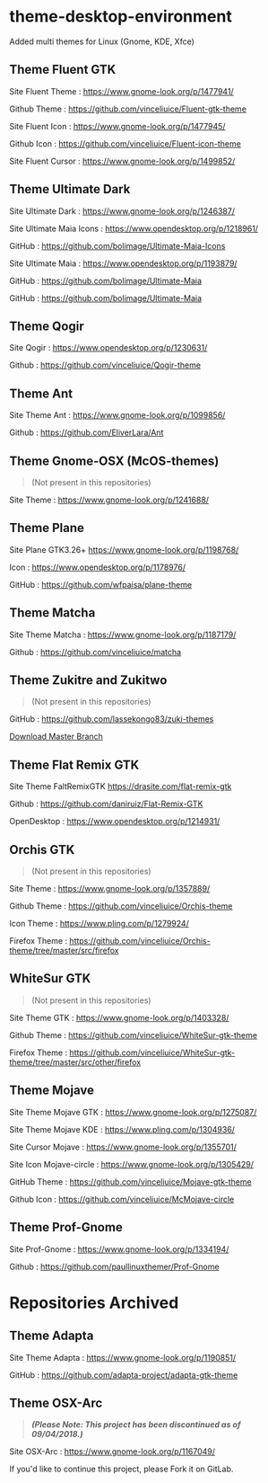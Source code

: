# theme-desktop-environment
Added multi themes for Linux (Gnome, KDE, Xfce)

## Theme Fluent GTK
Site Fluent Theme :
https://www.gnome-look.org/p/1477941/

Github Theme :
https://github.com/vinceliuice/Fluent-gtk-theme

Site Fluent Icon :
https://www.gnome-look.org/p/1477945/

Github Icon :
https://github.com/vinceliuice/Fluent-icon-theme

Site Fluent Cursor :
https://www.gnome-look.org/p/1499852/

## Theme Ultimate Dark
Site Ultimate Dark :
https://www.gnome-look.org/p/1246387/

Site Ultimate Maia Icons :
https://www.opendesktop.org/p/1218961/

GitHub :
https://github.com/bolimage/Ultimate-Maia-Icons

Site Ultimate Maia :
https://www.opendesktop.org/p/1193879/

GitHub :
https://github.com/bolimage/Ultimate-Maia

GitHub :
https://github.com/bolimage/Ultimate-Maia

## Theme Qogir
Site Qogir :
https://www.opendesktop.org/p/1230631/

Github :
https://github.com/vinceliuice/Qogir-theme

## Theme Ant
Site Theme Ant :
https://www.gnome-look.org/p/1099856/

Github :
https://github.com/EliverLara/Ant

## Theme Gnome-OSX (McOS-themes)
>(Not present in this repositories)

Site Theme :
https://www.gnome-look.org/p/1241688/

## Theme Plane
Site Plane GTK3.26+
https://www.gnome-look.org/p/1198768/

Icon :
https://www.opendesktop.org/p/1178976/

GitHub :
https://github.com/wfpaisa/plane-theme

## Theme Matcha
Site Theme Matcha :
https://www.gnome-look.org/p/1187179/

Github :
https://github.com/vinceliuice/matcha

## Theme Zukitre and Zukitwo
>(Not present in this repositories)

GitHub :
https://github.com/lassekongo83/zuki-themes

[Download Master Branch](https://github.com/lassekongo83/zuki-themes/archive/master.zip)

## Theme Flat Remix GTK
Site Theme FaltRemixGTK
https://drasite.com/flat-remix-gtk

Github :
https://github.com/daniruiz/Flat-Remix-GTK

OpenDesktop :
https://www.opendesktop.org/p/1214931/

## Orchis GTK
>(Not present in this repositories)

Site Theme :
https://www.gnome-look.org/p/1357889/

Github Theme :
https://github.com/vinceliuice/Orchis-theme

Icon Theme :
https://www.pling.com/p/1279924/

Firefox Theme :
https://github.com/vinceliuice/Orchis-theme/tree/master/src/firefox

## WhiteSur GTK
>(Not present in this repositories)

Site Theme GTK :
https://www.gnome-look.org/p/1403328/

Github Theme :
https://github.com/vinceliuice/WhiteSur-gtk-theme

Firefox Theme :
https://github.com/vinceliuice/WhiteSur-gtk-theme/tree/master/src/other/firefox

## Theme Mojave
Site Theme Mojave GTK :
https://www.gnome-look.org/p/1275087/

Site Theme Mojave KDE :
https://www.pling.com/p/1304936/

Site Cursor Mojave :
https://www.gnome-look.org/p/1355701/

Site Icon Mojave-circle :
https://www.gnome-look.org/p/1305429/

GitHub Theme :
https://github.com/vinceliuice/Mojave-gtk-theme

Github Icon :
https://github.com/vinceliuice/McMojave-circle

## Theme Prof-Gnome
Site Prof-Gnome :
https://www.gnome-look.org/p/1334194/

Github :
https://github.com/paullinuxthemer/Prof-Gnome

# Repositories Archived
## Theme Adapta

Site Theme Adapta :
https://www.gnome-look.org/p/1190851/

GitHub :
https://github.com/adapta-project/adapta-gtk-theme

## Theme OSX-Arc
> ***(Please Note: This project has been discontinued as of 09/04/2018.)***

Site OSX-Arc :
https://www.gnome-look.org/p/1167049/

If you'd like to continue this project, please Fork it on GitLab.
